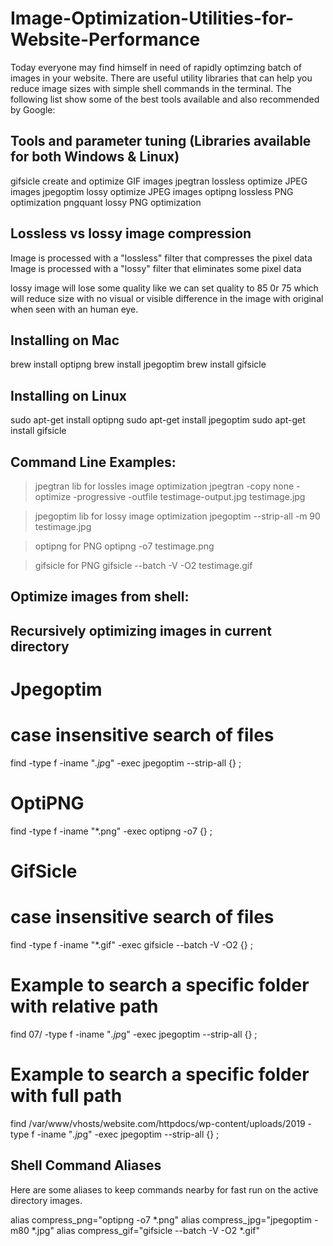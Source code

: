 # Image-Optimization-Utilities-for-Website-Performance
Today everyone may find himself in need of rapidly optimzing batch of images in your website. There are useful utility libraries that can help you reduce image sizes with simple shell commands in the terminal. The following list show some of the best tools available and also recommended by Google:

## Tools and parameter tuning (Libraries available for both Windows & Linux)

gifsicle 	create and optimize GIF images
jpegtran 	lossless optimize JPEG images
jpegoptim       lossy optimize JPEG images
optipng 	lossless PNG optimization
pngquant 	lossy PNG optimization

## Lossless vs lossy image compression

Image is processed with a "lossless" filter that compresses the pixel data
Image is processed with a "lossy" filter that eliminates some pixel data

lossy image will lose some quality like we can set quality to 85 0r 75 which will reduce size with no visual or visible difference in the image with original when seen with an human eye.

## Installing on Mac

brew install optipng
brew install jpegoptim
brew install gifsicle

## Installing on Linux

sudo apt-get install optipng
sudo apt-get install jpegoptim
sudo apt-get install gifsicle

## Command Line Examples:

> jpegtran lib for lossles image optimization
jpegtran -copy none -optimize -progressive -outfile testimage-output.jpg testimage.jpg

> jpegoptim lib for lossy image optimization
jpegoptim --strip-all -m 90 testimage.jpg

> optipng for PNG
optipng -o7 testimage.png

> gifsicle for PNG
gifsicle --batch -V -O2 testimage.gif

## Optimize images from shell:
## Recursively optimizing images in current directory

# Jpegoptim
# case insensitive search of files
find -type f -iname "*.jp*g" -exec jpegoptim --strip-all {} \;

# OptiPNG
find -type f -iname "*.png" -exec optipng -o7 {} \;

# GifSicle
# case insensitive search of files
find -type f -iname "*.gif" -exec gifsicle --batch -V -O2 {} \;

# Example to search a specific folder with relative path
find 07/ -type f -iname "*.jp*g" -exec jpegoptim --strip-all {} \;

# Example to search a specific folder with full path
find /var/www/vhosts/website.com/httpdocs/wp-content/uploads/2019 -type f -iname "*.jp*g" -exec jpegoptim --strip-all {} \;


## Shell Command Aliases
Here are some aliases to keep commands nearby for fast run on the active directory images.

alias compress_png="optipng -o7 *.png"
alias compress_jpg="jpegoptim -m80 *.jpg"
alias compress_gif="gifsicle --batch -V -O2 *.gif"
